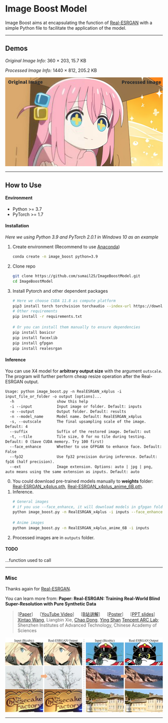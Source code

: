 # Image Boost Model

Image Boost aims at encapsulating the function of [Real-ESRGAN](https://github.com/xinntao/Real-ESRGAN) with a simple Python file to facilitate the application of the model.

---

## Demos

*Original Image Info:* 360 $\times$ 203, 15.7 KB

*Processed Image Info:* 1440 $\times$ 812, 205.2 KB
<p align="center">
    <img src="assets/demo.jpg" width="700"/>
</p>

---

## How to Use

#### Environment
- Python >= 3.7
- PyTorch >= 1.7

#### Installation
*Here we using Python 3.9 and PyTorch 2.0.1 in Windows 10 as an example*
1. Create environment (Recommend to use [Anaconda](https://www.anaconda.com/))
   ```bash
   conda create -n image_boost python=3.9
   ```
2. Clone repo
   ```bash
   git clone https://github.com/sumail25/ImageBoostModel.git
   cd ImageBoostModel
   ```

4. Install Pytorch and other dependent packages
   ```bash
   # Here we choose CUDA 11.8 as compute platform
   pip3 install torch torchvision torchaudio --index-url https://download.pytorch.org/whl/cu118
   # Other requirements
   pip install -r requirements.txt

   # Or you can install them manually to ensure dependencies
   pip install basicsr
   pip install facexlib
   pip install gfpgan
   pip install realesrgan
   ```

#### Inference

You can use X4 model for **arbitrary output size** with the argument `outscale`. The program will further perform cheap resize operation after the Real-ESRGAN output.

```console
Usage: python image_boost.py -n RealESRGAN_x4plus -i input_file_or_folder -o output [options]...
  -h                   show this help
  -i --input           Input image or folder. Default: inputs
  -o --output          Output folder. Default: results
  -n --model_name      Model name. Default: RealESRGAN_x4plus
  -s, --outscale       The final upsampling scale of the image. Default: 4
  --suffix             Suffix of the restored image. Default: out
  -t, --tile           Tile size, 0 for no tile during testing. Default: 0 (Save CUDA memory. Try 100 first)
  --face_enhance       Whether to use GFPGAN to enhance face. Default: False
  --fp32               Use fp32 precision during inference. Default: fp16 (half precision).
  --ext                Image extension. Options: auto | jpg | png, auto means using the same extension as inputs. Default: auto
```
0. You could download pre-trained models manually to **weights** folder: [Real-ESRGAN_x4plus.pth](https://github.com/xinntao/Real-ESRGAN/releases/download/v0.1.0/RealESRGAN_x4plus.pth), [Real-ESRGAN_x4plus_anime_6B.pth](https://github.com/xinntao/Real-ESRGAN/releases/download/v0.2.2.4/RealESRGAN_x4plus_anime_6B.pth).
1. Inference.
   ```bash
   # General images
   # if you use --face_enhance, it will download models in gfpgan folder for face enhance.
   python image_boost.py -n RealESRGAN_x4plus -i inputs --face_enhance

   # Anime images
   python image_boost.py -n RealESRGAN_x4plus_anime_6B -i inputs
   ```
3. Processed images are in `outputs` folder.

#### TODO
...function used to call

---


### Misc
Thanks again for [Real-ESRGAN](https://github.com/xinntao/Real-ESRGAN).

You can learn more from: **Paper: Real-ESRGAN: Training Real-World Blind Super-Resolution with Pure Synthetic Data**

> [[Paper](https://arxiv.org/abs/2107.10833)] &emsp; [[YouTube Video](https://www.youtube.com/watch?v=fxHWoDSSvSc)] &emsp; [[B站讲解](https://www.bilibili.com/video/BV1H34y1m7sS/)] &emsp; [[Poster](https://xinntao.github.io/projects/RealESRGAN_src/RealESRGAN_poster.pdf)] &emsp; [[PPT slides](https://docs.google.com/presentation/d/1QtW6Iy8rm8rGLsJ0Ldti6kP-7Qyzy6XL/edit?usp=sharing&ouid=109799856763657548160&rtpof=true&sd=true)]
> [Xintao Wang](https://xinntao.github.io/), Liangbin Xie, [Chao Dong](https://scholar.google.com.hk/citations?user=OSDCB0UAAAAJ), [Ying Shan](https://scholar.google.com/citations?user=4oXBp9UAAAAJ&hl=en)
> [Tencent ARC Lab](https://arc.tencent.com/en/ai-demos/imgRestore); Shenzhen Institutes of Advanced Technology, Chinese Academy of Sciences

<p align="center">
  <img src="assets/teaser.jpg">
</p>

---
